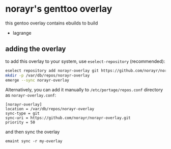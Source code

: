 # norayr's genttoo overlay

this gentoo overlay contains ebuilds to build

* lagrange

## adding the overlay

to add this overlay to your system, use `eselect-repository` (recommended):

```bash
eselect repository add norayr-overlay git https://github.com/norayr/norayr-overlay.git
mkdir -p /var/db/repos/norayr-overlay
emerge --sync norayr-overlay
```

Alternatively, you can add it manually to `/etc/portage/repos.conf` directory as `norayr-overlay.conf`:

```
[norayr-overlay]
location = /var/db/repos/norayr-overlay
sync-type = git
sync-uri = https://github.com/norayr/norayr-overlay.git
priority = 50
```

and then sync the overlay

```
emaint sync -r my-overlay
```

